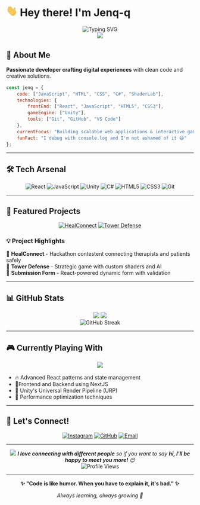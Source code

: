 # <img src="https://raw.githubusercontent.com/ABSphreak/ABSphreak/master/gifs/Hi.gif" width="30px" height="30px"> Hey there! I'm Jenq-q

<div align="center">
  <img src="https://readme-typing-svg.herokuapp.com?font=Fira+Code&size=24&duration=2000&pause=1000&color=FF6B6B&center=true&vCenter=true&width=500&lines=Full+Stack+Developer;Game+Developer;Problem+Solver;Code+Craftsman" alt="Typing SVG" />
</div>

<div align="center">
  <img src="https://media.giphy.com/media/L1R1tvI9svkIWwpVYr/giphy.gif" width="400"/>
</div>

## 🎯 About Me

**Passionate developer crafting digital experiences** with clean code and creative solutions.

```javascript
const jenq = {
    code: ["JavaScript", "HTML", "CSS", "C#", "ShaderLab"],
    technologies: {
        frontEnd: ["React", "JavaScript", "HTML5", "CSS3"],
        gameEngine: ["Unity"],
        tools: ["Git", "GitHub", "VS Code"]
    },
    currentFocus: "Building scalable web applications & interactive games",
    funFact: "I debug with console.log and I'm not ashamed of it 😄"
};
```

---

## 🛠️ Tech Arsenal

<div align="center">

![React](https://img.shields.io/badge/-React-61DAFB?style=flat-square&logo=react&logoColor=black)
![JavaScript](https://img.shields.io/badge/-JavaScript-F7DF1E?style=flat-square&logo=javascript&logoColor=black)
![Unity](https://img.shields.io/badge/-Unity-000000?style=flat-square&logo=unity&logoColor=white)
![C#](https://img.shields.io/badge/-C%23-239120?style=flat-square&logo=c-sharp&logoColor=white)
![HTML5](https://img.shields.io/badge/-HTML5-E34F26?style=flat-square&logo=html5&logoColor=white)
![CSS3](https://img.shields.io/badge/-CSS3-1572B6?style=flat-square&logo=css3&logoColor=white)
![Git](https://img.shields.io/badge/-Git-F05032?style=flat-square&logo=git&logoColor=white)

</div>

---

## 🚀 Featured Projects

<div align="center">

[![HealConnect](https://github-readme-stats.vercel.app/api/pin/?username=TinyCoders-q-q&repo=HealConnect&theme=radical&border_color=FF6B6B)](https://github.com/TinyCoders-q-q/HealConnect)
[![Tower Defense](https://github-readme-stats.vercel.app/api/pin/?username=Jenq-q&repo=Tower-Defense&theme=radical&border_color=FF6B6B)](https://github.com/Jenq-q/Tower-Defense)

</div>

### 💡 Project Highlights

🏥 **HealConnect** - Hackathon contestent connecting therapists and patients safely  
🗼 **Tower Defense** - Strategic game with custom shaders and AI  
📝 **Submission Form** - React-powered dynamic form with validation  

---

## 📊 GitHub Stats

<div align="center">
  <img height="180em" src="https://github-readme-stats.vercel.app/api?username=Jenq-q&show_icons=true&theme=radical&include_all_commits=true&count_private=true&border_color=FF6B6B"/>
  <img height="180em" src="https://github-readme-stats.vercel.app/api/top-langs/?username=Jenq-q&layout=compact&langs_count=6&theme=radical&border_color=FF6B6B"/>
</div>

<div align="center">
  <img src="https://github-readme-streak-stats.herokuapp.com/?user=Jenq-q&theme=radical&border=FF6B6B" alt="GitHub Streak" />
</div>

---

## 🎮 Currently Playing With

<div align="center">
  <img src="https://media.giphy.com/media/SWoSkN6DxTszqIKEqv/giphy.gif" width="300"/>
</div>

- 🔥 Advanced React patterns and state management
- 🔧Frontend and Backend using NextJS
- 🎯 Unity's Universal Render Pipeline (URP)
- 🚀 Performance optimization techniques

---

## 🤝 Let's Connect!

<div align="center">
  
[![Instagram](https://img.shields.io/badge/-Instagram-E4405F?style=for-the-badge&logo=instagram&logoColor=white)](https://www.instagram.com/jen.q_q/profilecard/?igsh=MW5weHRudmRrZm1zNQ==)
[![GitHub](https://img.shields.io/badge/-GitHub-181717?style=for-the-badge&logo=github&logoColor=white)](https://github.com/Jenq-q)
[![Email](https://img.shields.io/badge/-Email-D14836?style=for-the-badge&logo=gmail&logoColor=white)](mailto:adhikarijenish623@gmail.com)

</div>

---

<div align="center">
  <img src="https://media.giphy.com/media/LnQjpWaON8nhr21vNW/giphy.gif" width="60"> <em><b>I love connecting with different people</b> so if you want to say <b>hi, I'll be happy to meet you more!</b> 😊</em>
</div>

<div align="center">
  <img src="https://komarev.com/ghpvc/?username=Jenq-q&color=ff6b6b&style=flat-square" alt="Profile Views" />
</div>

---

<div align="center">
  <p><b>✨ "Code is like humor. When you have to explain it, it's bad." ✨</b></p>
  <p><i>Always learning, always growing 🌱</i></p>
</div>
